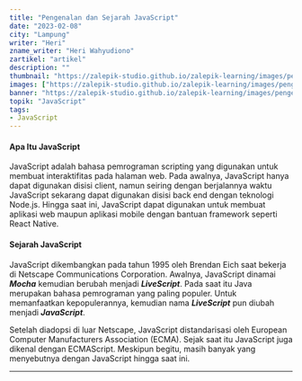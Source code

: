```yaml
---
title: "Pengenalan dan Sejarah JavaScript"
date: "2023-02-08"
city: "Lampung"
writer: "Heri"
zname_writer: "Heri Wahyudiono"
zartikel: "artikel"
description: ""
thumbnail: "https://zalepik-studio.github.io/zalepik-learning/images/pengenalan-dan-sejarah-javascript/thumbnail.png"
images: ["https://zalepik-studio.github.io/zalepik-learning/images/pengenalan-dan-sejarah-javascript/images.png"]
banner: "https://zalepik-studio.github.io/zalepik-learning/images/pengenalan-dan-sejarah-javascript/banner.png"
topik: "JavaScript"
tags: 
- JavaScript
---
```


#### Apa Itu JavaScript
JavaScript adalah bahasa pemrograman scripting yang digunakan untuk membuat interaktifitas pada halaman web. Pada awalnya, JavaScript hanya dapat digunakan disisi client, namun seiring dengan berjalannya waktu JavaScript sekarang dapat digunakan disisi back end dengan teknologi Node.js. Hingga saat ini, JavaScript dapat digunakan untuk membuat aplikasi web maupun aplikasi mobile dengan bantuan framework seperti React Native.

#### Sejarah JavaScript
JavaScript dikembangkan pada tahun 1995 oleh Brendan Eich saat bekerja di Netscape Communications Corporation. Awalnya, JavaScript dinamai ***Mocha*** kemudian berubah menjadi ***LiveScript***. Pada saat itu Java merupakan bahasa pemrograman yang paling populer. Untuk memanfaatkan kepopulerannya, kemudian nama ***LiveScript*** pun diubah menjadi ***JavaScript***.

<div class="zbarisbaru"></div>

Setelah diadopsi di luar Netscape, JavaScript distandarisasi oleh European Computer Manufacturers Association (ECMA). Sejak saat itu JavaScript juga dikenal dengan ECMAScript. Meskipun begitu, masih banyak yang menyebutnya dengan JavaScript hingga saat ini.

<div class="zbarisbaru"></div>
<div class="zbarisbaru"></div>

---